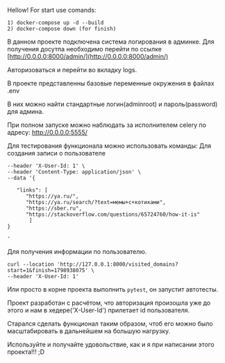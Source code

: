 Hellow!
For start use comands:

```
1) docker-compose up -d --build
2) docker-compose down (for finish)
```


В данном проекте подключена система логирования в админке.
Для получения досутпа необходимо перейти по ссылке
[http://0.0.0.0:8000/admin/](http://0.0.0.0:8000/admin/)

Авторизоваться и перейти во вкладку logs.

В проекте представленны базовые переменные окружения в файлах .env

В них можно найти стандартные логин(adminroot) и пароль(password) для админа.

При полном запуске можно наблюдать за исполнителем celery по адресу:
[http://0.0.0.0:5555/ ](http://0.0.0.0:5555/)

Для тестирования функционала можно использовать команды:
Для создания записи о пользователе

```curl --location 'http://127.0.0.1:8000/visited_links' \
--header 'X-User-Id: 1' \
--header 'Content-Type: application/json' \
--data '{

   "links": [
      "https://ya.ru/",
      "https://ya.ru/search/?text=мемы+с+котиками",
      "https://sber.ru",
      "https://stackoverflow.com/questions/65724760/how-it-is"
       ]	
}

'
```

Для получения информации по пользователю.

```
curl --location 'http://127.0.0.1:8000/visited_domains?start=1&finish=1798938075' \
--header 'X-User-Id: 1'
```

Или просто в корне проекта выполнить `pytest`, он запустит автотесты.

Проект разработан с расчётом, что авторизация произошла уже до этого и нам в хедере('X-User-Id') прилетает id
пользователя. 

Старался сделать функционал таким образом, чтоб его можно было масштабировать в дальнейшем на большую нагрузку.

Используйте и получайте удовольствие, как и я при написании этого проекта!!!
;D

